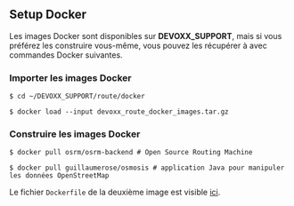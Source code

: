 ## Setup Docker

Les images Docker sont disponibles sur __DEVOXX_SUPPORT__, mais si vous préférez les construire vous-même, vous pouvez les récupérer à avec commandes Docker suivantes.

### Importer les images Docker
```
$ cd ~/DEVOXX_SUPPORT/route/docker

$ docker load --input devoxx_route_docker_images.tar.gz
```

### Construire les images Docker
```
$ docker pull osrm/osrm-backend # Open Source Routing Machine

$ docker pull guillaumerose/osmosis # application Java pour manipuler les données OpenStreetMap
```

Le fichier `Dockerfile` de la deuxième image est visible [ici](../tech/osmosis/Dockerfile).